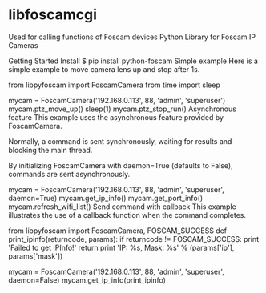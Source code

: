 # libfoscamcgi
Used for calling functions of Foscam devices
Python Library for Foscam IP Cameras

Getting Started
Install
$ pip install python-foscam
Simple example
Here is a simple example to move camera lens up and stop after 1s.

from libpyfoscam import FoscamCamera
from time import sleep

mycam = FoscamCamera('192.168.0.113', 88, 'admin', 'superuser')
mycam.ptz_move_up()
sleep(1)
mycam.ptz_stop_run()
Asynchronous feature
This example uses the asynchronous feature provided by FoscamCamera.

Normally, a command is sent synchronously, waiting for results and blocking the main thread.

By initializing FoscamCamera with daemon=True (defaults to False), commands are sent asynchronously.

mycam = FoscamCamera('192.168.0.113', 88, 'admin', 'superuser', daemon=True)
mycam.get_ip_info()
mycam.get_port_info()
mycam.refresh_wifi_list()
Send command with callback
This example illustrates the use of a callback function when the command completes.

from libpyfoscam import FoscamCamera, FOSCAM_SUCCESS
def print_ipinfo(returncode, params):
    if returncode != FOSCAM_SUCCESS:
        print 'Failed to get IPInfo!'
        return
    print 'IP: %s, Mask: %s' % (params['ip'], params['mask'])

mycam = FoscamCamera('192.168.0.113', 88, 'admin', 'superuser', daemon=False)
mycam.get_ip_info(print_ipinfo)
